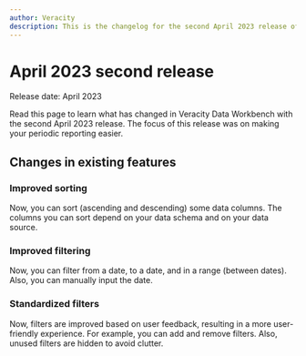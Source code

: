 ```yaml
---
author: Veracity
description: This is the changelog for the second April 2023 release of Data Workbench.
---
```


# April 2023 second release

Release date: April 2023

Read this page to learn what has changed in Veracity Data Workbench with the second April 2023 release. The focus of this release was on making your periodic reporting easier.

## Changes in existing features

### Improved sorting
Now, you can sort (ascending and descending) some data columns. The columns you can sort depend on your data schema and on your data source.

### Improved filtering
Now, you can filter from a date, to a date, and in a range (between dates). Also, you can manually input the date.

### Standardized filters
Now, filters are improved based on user feedback, resulting in a more user-friendly experience. For example, you can add and remove filters. Also, unused filters are hidden to avoid clutter.
